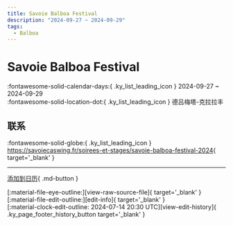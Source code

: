 ```yaml
---
title: Savoie Balboa Festival
description: "2024-09-27 ~ 2024-09-29"
tags:
  - Balboa
---
```


# Savoie Balboa Festival 

:fontawesome-solid-calendar-days:{ .ky_list_leading_icon } 2024-09-27 ~ 2024-09-29  
:fontawesome-solid-location-dot:{ .ky_list_leading_icon } 德吕梅塔-克拉拉丰  

## 联系

:fontawesome-solid-globe:{ .ky_list_leading_icon } <https://savoiecaswing.fr/soirees-et-stages/savoie-balboa-festival-2024>{ target='_blank' }  

---

[添加到日历](https://swing.news/ics/zh-Hans/2024/fr/savoie-balboa-festival-2024.ics){ .md-button }

<div class="ky_page_footer" markdown>
<div class="ky_page_footer_trailing" markdown="span">
[:material-file-eye-outline:][view-raw-source-file]{ target='_blank' }
[:material-file-edit-outline:][edit-info]{ target='_blank' }
</div>
<div class="ky_page_footer_leading" markdown="span">
[:material-clock-edit-outline: 2024-07-14 20:30 UTC][view-edit-history]{ .ky_page_footer_history_button target='_blank' }
</div>
</div>

[view-raw-source-file]: https://github.com/swingdance/events/blob/main/2024/fr/savoie-balboa-festival-2024.json "查看原始源文件"
[edit-info]: https://github.com/swingdance/events/issues/new?assignees=&labels=update+event&projects=&template=03-update_entity.yml&title=%5B2024%2Ffr%5D%20Savoie%20Balboa%20Festival&region=fr&year=2024&id=savoie-balboa-festival-2024&name=Savoie%20Balboa%20Festival&org_id= "编辑信息"

[view-edit-history]: https://github.com/swingdance/events/commits/main/2024/fr/savoie-balboa-festival-2024.json "查看编辑历史"
